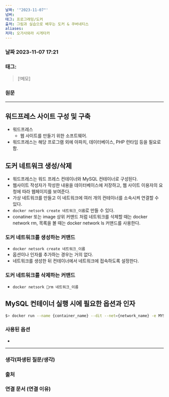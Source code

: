 ```yaml
---
날짜: '"2023-11-07"'
넘버: 
태그: 프로그래밍/도커
출처: 그림과 실습으로 배우는 도커 & 쿠버네티스
aliases: 
저자: 오가사와라 시게타카
---
```

### 날짜  2023-11-07 17:21

### 태그:

>[!메모]
>

### 원문
---
## 워드프레스 사이트 구성 및 구축
- 워드프레스
	- 웹 사이트를 만들기 위한 소프트웨어.
- 워드프레스는 해당 프로그램 외에 아파치, 데이터베이스, PHP 런타임 등을 필요로 함.
## 도커 네트워크 생성/삭제
- 워드프레스는 워드 프레스 컨테이너와 MySQL 컨테이너로 구성된다.
- 웹사이트 작성자가 작성한 내용을 데이터베이스에 저장하고, 웹 사이트 이용자의 요청에 따라 웹페이지를 보여준다.
- 가상 네트워크를 만들고 이 네트워크에 여러 개의 컨테이너를 소속시켜 연결할 수 있다.
- `docker netsork create 네트워크_이름`로 만들 수 있다.
-  conatiner 또는 image 상위 커맨드 처럼 네트워크를 삭제할 때는 docker network rm, 목록을 볼 때는 docker network ls 커맨드를 사용한다.
### 도커 네트워크를 생성하는 커맨드
- `docker netsork create 네트워크_이름`
- 옵션이나 인자를 추가하는 경우는 거의 없다.
- 네트워크를 생성한 뒤 컨테이너에서 네트워크에 접속하도록 설정한다.
### 도커 네트워크를 삭제하는 커맨드
- `docker netsork rm 네트워크_이름`
## MySQL 컨테이너 실행 시에 필요한 옵션과 인자
```bash
$> docker run --name {container_name} --dit --net={network_name} -e MYSQL_ROOT_PASSWORD={root_password} -e MYSQL_DATABASE={database_name} -e MYSQL_USER={user_name} -e MYSQL_PASSWORD={mysql_password} mysql --character-set-server=문자_인코딩 --collation-server=정렬_순서 --default-authentication-plugin=인증_방식
```
### 사용된 옵션
- 

---
### 생각(파생된 질문/생각)

### 출처

### 연결 문서 (연결 이유)
